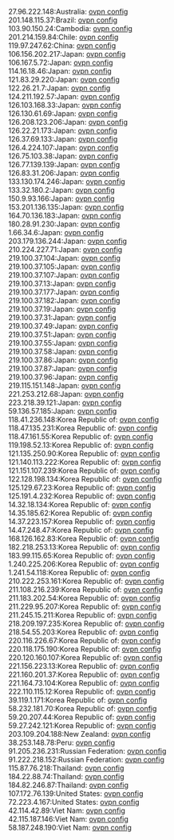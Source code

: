 27.96.222.148:Australia: [ovpn config](vpn/27_96_222_148.ovpn)  
201.148.115.37:Brazil: [ovpn config](vpn/201_148_115_37.ovpn)  
103.90.150.24:Cambodia: [ovpn config](vpn/103_90_150_24.ovpn)  
201.214.159.84:Chile: [ovpn config](vpn/201_214_159_84.ovpn)  
119.97.247.62:China: [ovpn config](vpn/119_97_247_62.ovpn)  
106.156.202.217:Japan: [ovpn config](vpn/106_156_202_217.ovpn)  
106.167.5.72:Japan: [ovpn config](vpn/106_167_5_72.ovpn)  
114.16.18.46:Japan: [ovpn config](vpn/114_16_18_46.ovpn)  
121.83.29.220:Japan: [ovpn config](vpn/121_83_29_220.ovpn)  
122.26.21.7:Japan: [ovpn config](vpn/122_26_21_7.ovpn)  
124.211.192.57:Japan: [ovpn config](vpn/124_211_192_57.ovpn)  
126.103.168.33:Japan: [ovpn config](vpn/126_103_168_33.ovpn)  
126.130.61.69:Japan: [ovpn config](vpn/126_130_61_69.ovpn)  
126.208.123.206:Japan: [ovpn config](vpn/126_208_123_206.ovpn)  
126.22.21.173:Japan: [ovpn config](vpn/126_22_21_173.ovpn)  
126.37.69.133:Japan: [ovpn config](vpn/126_37_69_133.ovpn)  
126.4.224.107:Japan: [ovpn config](vpn/126_4_224_107.ovpn)  
126.75.103.38:Japan: [ovpn config](vpn/126_75_103_38.ovpn)  
126.77.139.139:Japan: [ovpn config](vpn/126_77_139_139.ovpn)  
126.83.31.206:Japan: [ovpn config](vpn/126_83_31_206.ovpn)  
133.130.174.246:Japan: [ovpn config](vpn/133_130_174_246.ovpn)  
133.32.180.2:Japan: [ovpn config](vpn/133_32_180_2.ovpn)  
150.9.93.166:Japan: [ovpn config](vpn/150_9_93_166.ovpn)  
153.201.136.135:Japan: [ovpn config](vpn/153_201_136_135.ovpn)  
164.70.136.183:Japan: [ovpn config](vpn/164_70_136_183.ovpn)  
180.28.91.230:Japan: [ovpn config](vpn/180_28_91_230.ovpn)  
1.66.34.6:Japan: [ovpn config](vpn/1_66_34_6.ovpn)  
203.179.136.244:Japan: [ovpn config](vpn/203_179_136_244.ovpn)  
210.224.227.71:Japan: [ovpn config](vpn/210_224_227_71.ovpn)  
219.100.37.104:Japan: [ovpn config](vpn/219_100_37_104.ovpn)  
219.100.37.105:Japan: [ovpn config](vpn/219_100_37_105.ovpn)  
219.100.37.107:Japan: [ovpn config](vpn/219_100_37_107.ovpn)  
219.100.37.13:Japan: [ovpn config](vpn/219_100_37_13.ovpn)  
219.100.37.177:Japan: [ovpn config](vpn/219_100_37_177.ovpn)  
219.100.37.182:Japan: [ovpn config](vpn/219_100_37_182.ovpn)  
219.100.37.19:Japan: [ovpn config](vpn/219_100_37_19.ovpn)  
219.100.37.31:Japan: [ovpn config](vpn/219_100_37_31.ovpn)  
219.100.37.49:Japan: [ovpn config](vpn/219_100_37_49.ovpn)  
219.100.37.51:Japan: [ovpn config](vpn/219_100_37_51.ovpn)  
219.100.37.55:Japan: [ovpn config](vpn/219_100_37_55.ovpn)  
219.100.37.58:Japan: [ovpn config](vpn/219_100_37_58.ovpn)  
219.100.37.86:Japan: [ovpn config](vpn/219_100_37_86.ovpn)  
219.100.37.87:Japan: [ovpn config](vpn/219_100_37_87.ovpn)  
219.100.37.96:Japan: [ovpn config](vpn/219_100_37_96.ovpn)  
219.115.151.148:Japan: [ovpn config](vpn/219_115_151_148.ovpn)  
221.253.212.68:Japan: [ovpn config](vpn/221_253_212_68.ovpn)  
223.218.39.121:Japan: [ovpn config](vpn/223_218_39_121.ovpn)  
59.136.57.185:Japan: [ovpn config](vpn/59_136_57_185.ovpn)  
118.41.236.148:Korea Republic of: [ovpn config](vpn/118_41_236_148.ovpn)  
118.47.135.231:Korea Republic of: [ovpn config](vpn/118_47_135_231.ovpn)  
118.47.161.55:Korea Republic of: [ovpn config](vpn/118_47_161_55.ovpn)  
119.198.52.13:Korea Republic of: [ovpn config](vpn/119_198_52_13.ovpn)  
121.135.250.90:Korea Republic of: [ovpn config](vpn/121_135_250_90.ovpn)  
121.140.113.222:Korea Republic of: [ovpn config](vpn/121_140_113_222.ovpn)  
121.151.107.239:Korea Republic of: [ovpn config](vpn/121_151_107_239.ovpn)  
122.128.198.134:Korea Republic of: [ovpn config](vpn/122_128_198_134.ovpn)  
125.129.67.23:Korea Republic of: [ovpn config](vpn/125_129_67_23.ovpn)  
125.191.4.232:Korea Republic of: [ovpn config](vpn/125_191_4_232.ovpn)  
14.32.18.134:Korea Republic of: [ovpn config](vpn/14_32_18_134.ovpn)  
14.35.185.62:Korea Republic of: [ovpn config](vpn/14_35_185_62.ovpn)  
14.37.223.157:Korea Republic of: [ovpn config](vpn/14_37_223_157.ovpn)  
14.47.248.47:Korea Republic of: [ovpn config](vpn/14_47_248_47.ovpn)  
168.126.162.83:Korea Republic of: [ovpn config](vpn/168_126_162_83.ovpn)  
182.218.253.13:Korea Republic of: [ovpn config](vpn/182_218_253_13.ovpn)  
183.99.115.65:Korea Republic of: [ovpn config](vpn/183_99_115_65.ovpn)  
1.240.225.206:Korea Republic of: [ovpn config](vpn/1_240_225_206.ovpn)  
1.241.54.118:Korea Republic of: [ovpn config](vpn/1_241_54_118.ovpn)  
210.222.253.161:Korea Republic of: [ovpn config](vpn/210_222_253_161.ovpn)  
211.108.216.239:Korea Republic of: [ovpn config](vpn/211_108_216_239.ovpn)  
211.183.202.54:Korea Republic of: [ovpn config](vpn/211_183_202_54.ovpn)  
211.229.95.207:Korea Republic of: [ovpn config](vpn/211_229_95_207.ovpn)  
211.245.15.211:Korea Republic of: [ovpn config](vpn/211_245_15_211.ovpn)  
218.209.197.235:Korea Republic of: [ovpn config](vpn/218_209_197_235.ovpn)  
218.54.55.203:Korea Republic of: [ovpn config](vpn/218_54_55_203.ovpn)  
220.116.226.67:Korea Republic of: [ovpn config](vpn/220_116_226_67.ovpn)  
220.118.175.190:Korea Republic of: [ovpn config](vpn/220_118_175_190.ovpn)  
220.120.160.107:Korea Republic of: [ovpn config](vpn/220_120_160_107.ovpn)  
221.156.223.13:Korea Republic of: [ovpn config](vpn/221_156_223_13.ovpn)  
221.160.201.37:Korea Republic of: [ovpn config](vpn/221_160_201_37.ovpn)  
221.164.73.104:Korea Republic of: [ovpn config](vpn/221_164_73_104.ovpn)  
222.110.115.12:Korea Republic of: [ovpn config](vpn/222_110_115_12.ovpn)  
39.119.1.171:Korea Republic of: [ovpn config](vpn/39_119_1_171.ovpn)  
58.232.181.70:Korea Republic of: [ovpn config](vpn/58_232_181_70.ovpn)  
59.20.207.44:Korea Republic of: [ovpn config](vpn/59_20_207_44.ovpn)  
59.27.242.121:Korea Republic of: [ovpn config](vpn/59_27_242_121.ovpn)  
203.109.204.188:New Zealand: [ovpn config](vpn/203_109_204_188.ovpn)  
38.253.148.78:Peru: [ovpn config](vpn/38_253_148_78.ovpn)  
91.205.236.231:Russian Federation: [ovpn config](vpn/91_205_236_231.ovpn)  
91.222.218.152:Russian Federation: [ovpn config](vpn/91_222_218_152.ovpn)  
115.87.76.218:Thailand: [ovpn config](vpn/115_87_76_218.ovpn)  
184.22.88.74:Thailand: [ovpn config](vpn/184_22_88_74.ovpn)  
184.82.246.87:Thailand: [ovpn config](vpn/184_82_246_87.ovpn)  
107.172.76.139:United States: [ovpn config](vpn/107_172_76_139.ovpn)  
72.223.4.167:United States: [ovpn config](vpn/72_223_4_167.ovpn)  
42.114.42.89:Viet Nam: [ovpn config](vpn/42_114_42_89.ovpn)  
42.115.187.146:Viet Nam: [ovpn config](vpn/42_115_187_146.ovpn)  
58.187.248.190:Viet Nam: [ovpn config](vpn/58_187_248_190.ovpn)  

